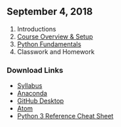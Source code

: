 ## September 4, 2018
1. Introductions
2. [Course Overview & Setup](../Slides/L0_Course_Introduction.pdf)
3. [Python Fundamentals](../Slides/L1_Python_Fundamentals.pdf)
4. Classwork and Homework

### Download Links
* [Syllabus](../Syllabus.md)
* [Anaconda](https://www.anaconda.com)
* [GitHub Desktop](https://desktop.github.com)
* [Atom](https://atom.io)
* [Python 3 Reference Cheat Sheet](../Downloads/Python3_reference_cheat_sheet.pdf)
